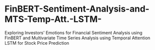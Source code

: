 # FinBERT-Sentiment-Analysis-and-MTS-Temp-Att.-LSTM-
Exploring Investors' Emotions for Financial Sentiment Analysis using FinBERT and Multivariate Time Series Analysis using Temporal Attention LSTM for Stock Price Prediction
